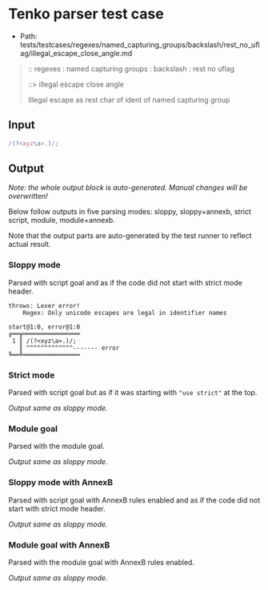 # Tenko parser test case

- Path: tests/testcases/regexes/named_capturing_groups/backslash/rest_no_uflag/illegal_escape_close_angle.md

> :: regexes : named capturing groups : backslash : rest no uflag
>
> ::> illegal escape close angle
>
> Illegal escape as rest char of ident of named capturing group

## Input

`````js
/(?<xyz\a>.)/;
`````

## Output

_Note: the whole output block is auto-generated. Manual changes will be overwritten!_

Below follow outputs in five parsing modes: sloppy, sloppy+annexb, strict script, module, module+annexb.

Note that the output parts are auto-generated by the test runner to reflect actual result.

### Sloppy mode

Parsed with script goal and as if the code did not start with strict mode header.

`````
throws: Lexer error!
    Regex: Only unicode escapes are legal in identifier names

start@1:0, error@1:0
╔══╦════════════════
 1 ║ /(?<xyz\a>.)/;
   ║ ^^^^^^^^^^^^^------- error
╚══╩════════════════

`````

### Strict mode

Parsed with script goal but as if it was starting with `"use strict"` at the top.

_Output same as sloppy mode._

### Module goal

Parsed with the module goal.

_Output same as sloppy mode._

### Sloppy mode with AnnexB

Parsed with script goal with AnnexB rules enabled and as if the code did not start with strict mode header.

_Output same as sloppy mode._

### Module goal with AnnexB

Parsed with the module goal with AnnexB rules enabled.

_Output same as sloppy mode._

